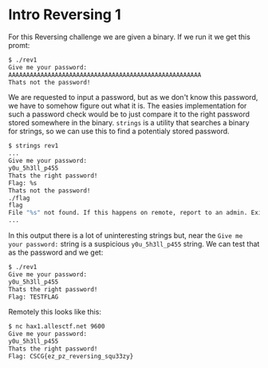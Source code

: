 # Intro Reversing 1
For this Reversing challenge we are given a binary.
If we run it we get this promt:
```bash
$ ./rev1
Give me your password:
AAAAAAAAAAAAAAAAAAAAAAAAAAAAAAAAAAAAAAAAAAAAAAAAAAAAAA
Thats not the password!
```
We are requested to input a password, but as we don't know this password, we have to somehow figure out what it is. The easies implementation for such a password check would be to just compare it to the right password stored somewhere in the binary. `strings` is a utility that searches a binary for strings, so we can use this to find a potentialy stored password.
```bash
$ strings rev1
...
Give me your password:
y0u_5h3ll_p455
Thats the right password!
Flag: %s
Thats not the password!
./flag
flag
File "%s" not found. If this happens on remote, report to an admin. Exiting...
...
```
In this output there is a lot of uninteresting strings but, near the `Give me your password:` string is a suspicious `y0u_5h3ll_p455` string. We can test that as the password and we get:
```bash
$ ./rev1
Give me your password:
y0u_5h3ll_p455
Thats the right password!
Flag: TESTFLAG
```
Remotely this looks like this:
```bash
$ nc hax1.allesctf.net 9600
Give me your password:
y0u_5h3ll_p455
Thats the right password!
Flag: CSCG{ez_pz_reversing_squ33zy}
```
